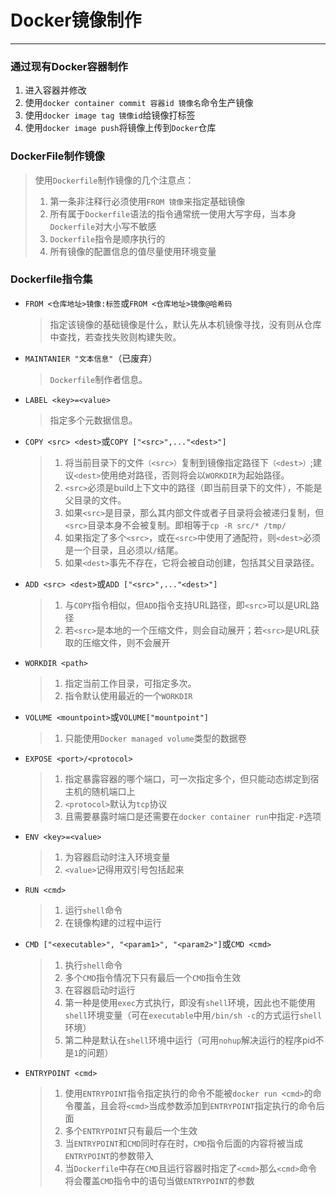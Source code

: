 # Docker镜像制作

---

### 通过现有Docker容器制作

1. 进入容器并修改
2. 使用`docker container commit 容器id 镜像名`命令生产镜像
3. 使用`docker image tag 镜像id`给镜像打标签
4. 使用`docker image push`将镜像上传到`Docker`仓库

### DockerFile制作镜像

> 使用`Dockerfile`制作镜像的几个注意点：
>
> 1. 第一条非注释行必须使用`FROM 镜像`来指定基础镜像
> 2. 所有属于`Dockerfile`语法的指令通常统一使用大写字母，当本身`Dockerfile`对大小写不敏感
> 3. `Dockerfile`指令是顺序执行的
> 4. 所有镜像的配置信息的值尽量使用环境变量

### Dockerfile指令集

- `FROM <仓库地址>镜像:标签`或`FROM <仓库地址>镜像@哈希码`

  > 指定该镜像的基础镜像是什么，默认先从本机镜像寻找，没有则从仓库中查找，若查找失败则构建失败。

- `MAINTANIER "文本信息"`（已废弃）

  > `Dockerfile`制作者信息。

- `LABEL <key>=<value>`

  > 指定多个元数据信息。

- `COPY <src> <dest>`或`COPY ["<src>",..."<dest>"]`

  > 1. 将当前目录下的文件`（<src>）`复制到镜像指定路径下`（<dest>）`;建议`<dest>`使用绝对路径，否则将会以`WORKDIR`为起始路径。
  > 2. `<src>`必须是build上下文中的路径（即当前目录下的文件），不能是父目录的文件。
  > 3. 如果`<src>`是目录，那么其内部文件或者子目录将会被递归复制，但`<src>`目录本身不会被复制。即相等于`cp -R src/* /tmp/`
  > 4. 如果指定了多个`<src>`，或在`<src>`中使用了通配符，则`<dest>`必须是一个目录，且必须以`/`结尾。
  > 5. 如果`<dest>`事先不存在，它将会被自动创建，包括其父目录路径。

- `ADD <src> <dest>`或`ADD ["<src>",..."<dest>"]`

  > 1. 与`COPY`指令相似，但`ADD`指令支持URL路径，即`<src>`可以是URL路径
  > 2. 若`<src>`是本地的一个压缩文件，则会自动展开；若`<src>`是URL获取的压缩文件，则不会展开

- `WORKDIR <path>`

  > 1. 指定当前工作目录，可指定多次。
  > 2. 指令默认使用最近的一个`WORKDIR`

- `VOLUME <mountpoint>`或`VOLUME["mountpoint"]`

  > 1. 只能使用`Docker managed volume`类型的数据卷

- `EXPOSE <port>/<protocol>`

  > 1. 指定暴露容器的哪个端口，可一次指定多个，但只能动态绑定到宿主机的随机端口上
  > 2. `<protocol>`默认为`tcp`协议
  > 3. 且需要暴露时端口是还需要在`docker container run`中指定`-P`选项

- `ENV <key>=<value>`

  > 1. 为容器启动时注入环境变量
  > 2. `<value>`记得用双引号包括起来

- `RUN <cmd>`

  > 1. 运行`shell`命令
  > 2. 在镜像构建的过程中运行

- `CMD ["<executable>", "<param1>", "<param2>"]`或`CMD <cmd>`

  > 1. 执行`shell`命令
  > 2. 多个`CMD`指令情况下只有最后一个`CMD`指令生效
  > 3. 在容器启动时运行
  > 4. 第一种是使用`exec`方式执行，即没有`shell`环境，因此也不能使用`shell`环境变量（可在`executable`中用`/bin/sh -c`的方式运行`shell`环境）
  > 5. 第二种是默认在`shell`环境中运行（可用`nohup`解决运行的程序pid不是`1`的问题）

- `ENTRYPOINT <cmd>`

  > 1. 使用`ENTRYPOINT`指令指定执行的命令不能被`docker run <cmd>`的命令覆盖，且会将`<cmd>`当成参数添加到`ENTRYPOINT`指定执行的命令后面
  > 2. 多个`ENTRYPOINT`只有最后一个生效
  > 3. 当`ENTRYPOINT`和`CMD`同时存在时，`CMD`指令后面的内容将被当成`ENTRYPOINT`的参数带入
  > 4. 当`Dockerfile`中存在`CMD`且运行容器时指定了`<cmd>`那么`<cmd>`命令将会覆盖`CMD`指令中的语句当做`ENTRYPOINT`的参数